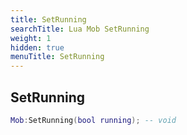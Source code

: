 ```yaml
---
title: SetRunning
searchTitle: Lua Mob SetRunning
weight: 1
hidden: true
menuTitle: SetRunning
---
```

## SetRunning
```lua
Mob:SetRunning(bool running); -- void
```